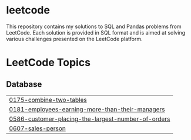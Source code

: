 # leetcode
This repository contains my solutions to SQL and Pandas problems from LeetCode. Each solution is provided in SQL format and is aimed at solving various challenges presented on the LeetCode platform.

<!---LeetCode Topics Start-->
# LeetCode Topics
## Database
|  |
| ------- |
| [0175-combine-two-tables](https://github.com/gosiaradomska/Leetcode/tree/master/0175-combine-two-tables) |
| [0181-employees-earning-more-than-their-managers](https://github.com/gosiaradomska/Leetcode/tree/master/0181-employees-earning-more-than-their-managers) |
| [0586-customer-placing-the-largest-number-of-orders](https://github.com/gosiaradomska/Leetcode/tree/master/0586-customer-placing-the-largest-number-of-orders) |
| [0607-sales-person](https://github.com/gosiaradomska/Leetcode/tree/master/0607-sales-person) |
<!---LeetCode Topics End-->